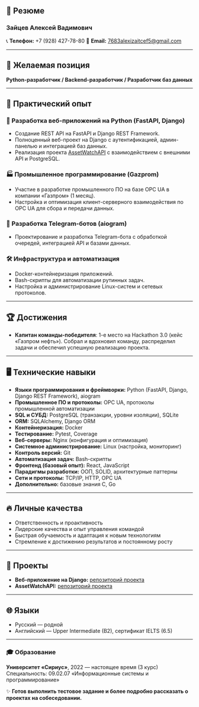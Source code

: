 ## 📝 Резюме

### Зайцев Алексей Вадимович

📞 **Телефон:** +7 (928) 427-78-80
📧 **Email:** [7683alexizaitcef5@gmail.com](mailto:7683alexizaitcef5@gmail.com)

---

## 🎯 Желаемая позиция

**Python-разработчик / Backend-разработчик / Разработчик баз данных**

---

## 💼 Практический опыт

### 🚀 Разработка веб-приложений на Python (FastAPI, Django)

* Создание REST API на FastAPI и Django REST Framework.
* Полноценный веб-проект на Django с аутентификацией, админ-панелью и интеграцией баз данных.
* Реализация проекта [AssetWatchAPI](https://github.com/anonim767bn/AssetWatchAPI) с взаимодействием с внешними API и PostgreSQL.

### 🏭 Промышленное программирование (Gazprom)

* Участие в разработке промышленного ПО на базе OPC UA в компании «Газпром» (1 месяц).
* Настройка и оптимизация клиент-серверного взаимодействия по OPC UA для сбора и передачи данных.

### 🤖 Разработка Telegram-ботов (aiogram)

* Проектирование и разработка Telegram-бота с обработкой очередей, интеграцией API и базами данных.

### 🛠 Инфраструктура и автоматизация

* Docker-контейнеризация приложений.
* Bash-скрипты для автоматизации рутинных задач.
* Настройка и администрирование Linux-систем и сетевых протоколов.

---

## 🏆 Достижения

* **Капитан команды-победителя**: 1-е место на Hackathon 3.0 (кейс «Газпром нефть»). Собрал и вдохновил команду, распределил задачи и обеспечил успешную реализацию проекта.

---

## 🖥 Технические навыки

* **Языки программирования и фреймворки:** Python (FastAPI, Django, Django REST Framework), aiogram
* **Промышленное ПО и протоколы:** OPC UA, протоколы промышленной автоматизации
* **SQL и СУБД:** PostgreSQL (транзакции, уровни изоляции), SQLite
* **ORM:** SQLAlchemy, Django ORM
* **Контейнеризация:** Docker
* **Тестирование:** Pytest, Coverage
* **Веб-серверы:** Nginx (конфигурация и оптимизация)
* **Системное администрирование:** Linux (настройка, мониторинг)
* **Контроль версий:** Git
* **Автоматизация задач:** Bash-скрипты
* **Фронтенд (базовый опыт):** React, JavaScript
* **Парадигмы разработки:** ООП, SOLID, архитектурные паттерны
* **Сети и протоколы:** TCP/IP, HTTP, OPC UA
* **Дополнительно:** базовые знания C, Go

---

## 🔥 Личные качества

* Ответственность и проактивность
* Лидерские качества и опыт управления командой
* Быстрая обучаемость и адаптация к новым технологиям
* Стремление к достижению результатов и постоянному росту

---

## 📂 Проекты

* **Веб-приложение на Django:** [репозиторий проекта](https://github.com/anonim767bn/django-project)
* **AssetWatchAPI:** [репозиторий проекта](https://github.com/anonim767bn/AssetWatchAPI)

---

## 🌐 Языки

* Русский — родной
* Английский — Upper Intermediate (B2), сертификат IELTS (6.5)

---

### 🎓 Образование

**Университет «Сириус»**, 2022 — настоящее время (3 курс)
Специальность: 09.02.07 «Информационные системы и программирование»

✨ **Готов выполнить тестовое задание и более подробно рассказать о проектах на собеседовании.**
